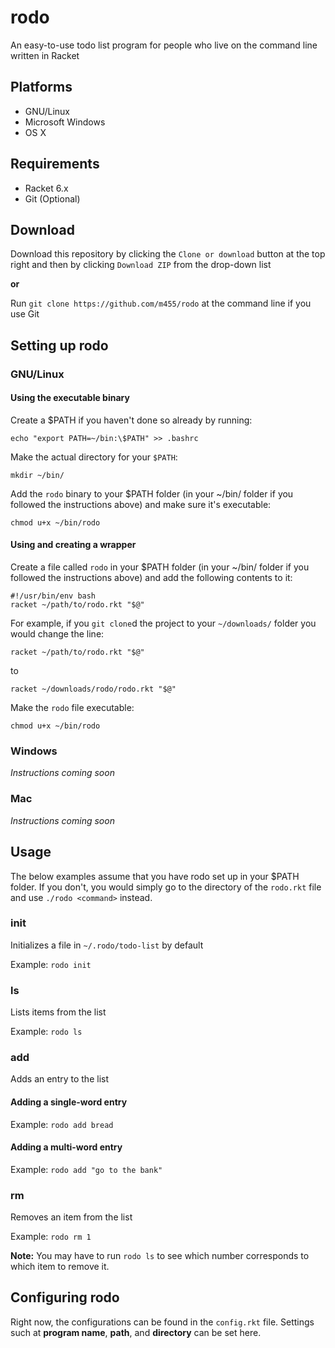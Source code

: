 # rodo

An easy-to-use todo list program for people who live on the command line written in Racket

## Platforms

* GNU/Linux
* Microsoft Windows
* OS X

## Requirements

* Racket 6.x
* Git (Optional)

## Download

Download this repository by clicking the `Clone or download` button at the top right and then by clicking `Download ZIP` from the drop-down list

**or**

Run `git clone https://github.com/m455/rodo` at the command line if you use Git

## Setting up rodo

### GNU/Linux

#### Using the executable binary

Create a $PATH if you haven't done so already by running: 

`echo "export PATH=~/bin:\$PATH" >> .bashrc`

Make the actual directory for your `$PATH`:

`mkdir ~/bin/`

Add the `rodo` binary to your $PATH folder (in your ~/bin/ folder if you followed the instructions above) and make sure it's executable: 

`chmod u+x ~/bin/rodo`

#### Using and creating a wrapper

Create a file called `rodo` in your $PATH folder (in your ~/bin/ folder if you followed the instructions above) and add the
following contents to it: 

```
#!/usr/bin/env bash
racket ~/path/to/rodo.rkt "$@"
```
For example, if you `git clone`d the project to your
`~/downloads/` folder you would change the line:

`racket ~/path/to/rodo.rkt "$@"` 

to 

`racket ~/downloads/rodo/rodo.rkt "$@"`

Make the `rodo` file executable: 

`chmod u+x ~/bin/rodo`

### Windows

*Instructions coming soon*

### Mac

*Instructions coming soon*

## Usage

The below examples assume that you have rodo set up in your
$PATH folder. If you don't, you would simply go to the
directory of the `rodo.rkt` file and use `./rodo <command>`
instead.

### init

Initializes a file in `~/.rodo/todo-list` by default

Example: `rodo init`

### ls

Lists items from the list
	
Example: `rodo ls`

### add

Adds an entry to the list

#### Adding a single-word entry

Example: `rodo add bread`

#### Adding a multi-word entry

Example: `rodo add "go to the bank"`

### rm

Removes an item from the list
	
Example: `rodo rm 1`

**Note:** You may have to run `rodo ls` to see which number corresponds to which item to remove it.

## Configuring rodo

Right now, the configurations can be found in the `config.rkt` file. Settings such at **program name**, **path**, and **directory** can be set here.
